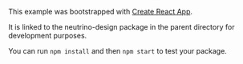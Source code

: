 This example was bootstrapped with [Create React App](https://github.com/facebook/create-react-app).

It is linked to the neutrino-design package in the parent directory for development purposes.

You can run `npm install` and then `npm start` to test your package.
